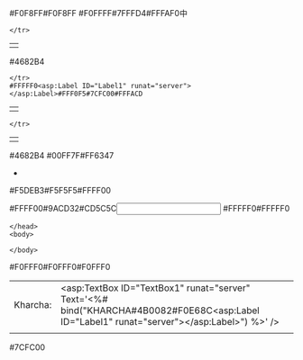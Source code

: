 #F0F8FF#F0F8FF
#F0FFFF#7FFFD4#FFFAF0中<td></td>
<table>
	<tr>
		<td></td>
		
	</tr>
	
</table>
#4682B4<table>
	<tr>
		<td></td>
		
	</tr>
	#FFFFF0<asp:Label ID="Label1" runat="server"></asp:Label>#FFF0F5#7CFC00#FFFACD
</table>
<table>
	<tr>
		<td></td>
		
	</tr>
	
</table>
#4682B4<asp:SqlDataSource id="SqlDataSource1" selectcommand="Select * from table1" connectionstring="<%\ ConnectionStrings:MERADATA%>" runat="server"/>
#00FF7F#FF6347<ul>
	<li></li>
	
	
</ul>
<asp:UpdatePanel ID="UP1" runat="server">
	<contenttemplate>
		<asp:GridView ID="GridView1" runat="server" />
	</contenttemplate>
</asp:UpdatePanel>#F5DEB3#F5F5F5<asp:XmlDataSource ID="XmlDataSource1" DataFile="F:\Personal\MereLogins.xml" XPath="//MeraLogin[contains(site,'micro')]" runat="server"></asp:XmlDataSource>#FFFF00



#FFFF00#9ACD32#CD5C5C<input type="" name="" />
<InsertItemTemplate>
	<table>
		<tr>
			<td>Kharcha:</td>
			<td><asp:TextBox ID="TextBox1" runat="server" Text='<%# bind("KHARCHA#4B0082#F0E68C<asp:Label ID="Label1" runat="server"></asp:Label>") %>' /></td>
		</tr>
		<tr>#FFFFF0#FFFFF0<html>
	<head>
		<title></title>
		
	</head>
	<body>
		
	</body>
</html>
#F0FFF0#F0FFF0#F0FFF0
			<td align=center colspan="2">
			<asp:Button ID=lnkAddNew CommandName="Insert" Text="Insert" runat=server />
			<asp:Button ID=btnCancel CommandName="Cancel" Text="Cancel" runat=server />
			</td>
		</tr>
	</table>            
</InsertItemTemplate>#7CFC00
